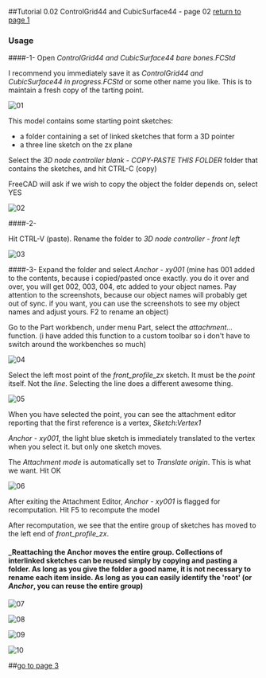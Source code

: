 ##Tutorial 0.02 ControlGrid44 and CubicSurface44 - page 02
[return to page 1](https://github.com/edwardvmills/NURBSlib_EVM/blob/gh-pages/Tutorial%200.02%20ControlGrid44%20and%20CubicSurface44%20-%20page%2001.md)

### Usage
####-1-
Open _ControlGrid44 and CubicSurface44 bare bones.FCStd_

I recommend you immediately save it as _ControlGrid44 and CubicSurface44 in progress.FCStd_ or some other name you like. This is to maintain a fresh copy of the tarting point.

![01](https://github.com/edwardvmills/NURBSlib_EVM/blob/master/Tutorial%20Models/ControlGridd44%20and%20CubicSurface44/ControlGrid44%20and%20CubicSurface44%2001.png?raw=true)

This model contains some starting point sketches:
* a folder containing a set of linked sketches that form a 3D pointer
* a three line sketch on the zx plane

Select the _3D node controller blank - COPY-PASTE THIS FOLDER_ folder that contains the sketches, and hit CTRL-C (copy)

FreeCAD will ask if we wish to copy the object the folder depends on, select YES

![02](https://github.com/edwardvmills/NURBSlib_EVM/blob/master/Tutorial%20Models/ControlGridd44%20and%20CubicSurface44/ControlGrid44%20and%20CubicSurface44%2002.png?raw=true)

####-2-

Hit CTRL-V (paste). Rename the folder to _3D node controller - front left_

![03](https://github.com/edwardvmills/NURBSlib_EVM/blob/master/Tutorial%20Models/ControlGridd44%20and%20CubicSurface44/ControlGrid44%20and%20CubicSurface44%2003.png?raw=true)

####-3-
Expand the folder and select _Anchor - xy001_ (mine has 001 added to the contents, because i copied/pasted once exactly. you do it over and over, you will get 002, 003, 004, etc added to your object names. Pay attention to the screenshots, because our object names will probably get out of sync. if you want, you can use the screenshots to see my object names and adjust yours. F2 to rename an object)

Go to the Part workbench, under menu Part, select the _attachment..._ function. (i have added this function to a custom toolbar so i don't have to switch around the workbenches so much)

![04](https://github.com/edwardvmills/NURBSlib_EVM/blob/master/Tutorial%20Models/ControlGridd44%20and%20CubicSurface44/ControlGrid44%20and%20CubicSurface44%2004.png?raw=true)

Select the left most point of the _front\_profile\_zx_ sketch. It must be the _point_ itself. Not the _line_. Selecting the line does a different awesome thing.

![05](https://github.com/edwardvmills/NURBSlib_EVM/blob/master/Tutorial%20Models/ControlGridd44%20and%20CubicSurface44/ControlGrid44%20and%20CubicSurface44%2005.png?raw=true)

When you have selected the point, you can see the attachment editor reporting that the first reference is a vertex, _Sketch:Vertex1_

_Anchor - xy001_, the light blue sketch is immediately translated to the vertex when you select it. but only one sketch moves.

The _Attachment mode_ is automatically set to _Translate origin_. This is what we want. Hit OK

![06](https://github.com/edwardvmills/NURBSlib_EVM/blob/master/Tutorial%20Models/ControlGridd44%20and%20CubicSurface44/ControlGrid44%20and%20CubicSurface44%2006.png?raw=true)

After exiting the Attachment Editor, _Anchor - xy001_ is flagged for recomputation. Hit F5 to recompute the model

After recomputation, we see that the entire group of sketches has moved to the left end of _front\_profile\_zx_.

#### _Reattaching the Anchor moves the entire group. Collections of interlinked sketches can be reused simply by copying and pasting a folder. As long as you give the folder a good name, it is not necessary to rename each item inside. As long as you can easily identify the 'root' (or _Anchor_, you can reuse the entire group)

![07](https://github.com/edwardvmills/NURBSlib_EVM/blob/master/Tutorial%20Models/ControlGridd44%20and%20CubicSurface44/ControlGrid44%20and%20CubicSurface44%2007.png?raw=true)

![08](https://github.com/edwardvmills/NURBSlib_EVM/blob/master/Tutorial%20Models/ControlGridd44%20and%20CubicSurface44/ControlGrid44%20and%20CubicSurface44%2008.png?raw=true)

![09](https://github.com/edwardvmills/NURBSlib_EVM/blob/master/Tutorial%20Models/ControlGridd44%20and%20CubicSurface44/ControlGrid44%20and%20CubicSurface44%2009.png?raw=true)

![10](https://github.com/edwardvmills/NURBSlib_EVM/blob/master/Tutorial%20Models/ControlGridd44%20and%20CubicSurface44/ControlGrid44%20and%20CubicSurface44%2010.png?raw=true)

##[go to page 3](https://github.com/edwardvmills/NURBSlib_EVM/blob/gh-pages/Tutorial%200.02%20ControlGrid44%20and%20CubicSurface44%20-%20page%2003.md)
